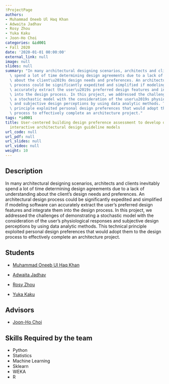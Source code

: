 ```yaml
---
!ProjectPage
authors:
- Muhammad Oneeb Ul Haq Khan
- Adwaita Jadhav
- Rosy Zhou
- Yuka Kaku
- Joon-Ho Choi
categories: &id001
- Fall 2020
date: '2020-01-01 00:00:00'
external_link: null
image: null
slides: null
summary: "In many architectural designing scenarios, architects and clients inevitably\
  \ spend a lot of time determining design agreements due to a lack of understanding\
  \ about the client\u2019s design needs and preferences. An architectural design\
  \ process could be significantly expedited and simplified if modeling software can\
  \ accurately extract the user\u2019s preferred design features and integrate them\
  \ into the design process. In this project, we addressed the challenges of demonstrating\
  \ a stochastic model with the consideration of the user\u2019s physiological responses\
  \ and subjective design perceptions by using data analytic methods. This technical\
  \ principle exploited personal design preferences that would adopt them to the design\
  \ process to effectively complete an architecture project."
tags: *id001
title: User-centered building design preference assessment to develop data-driven
  interactive architectural design guideline models
url_code: null
url_pdf: null
url_slides: null
url_video: null
weight: 10
---
```

## Description

In many architectural designing scenarios, architects and clients inevitably spend a lot of time determining design agreements due to a lack of understanding about the client’s design needs and preferences. An architectural design process could be significantly expedited and simplified if modeling software can accurately extract the user’s preferred design features and integrate them into the design process. In this project, we addressed the challenges of demonstrating a stochastic model with the consideration of the user’s physiological responses and subjective design perceptions by using data analytic methods. This technical principle exploited personal design preferences that would adopt them to the design process to effectively complete an architecture project.





## Students

* [Muhammad Oneeb Ul Haq Khan](../../../author/muhammad-oneeb-ul-haq-khan)

* [Adwaita Jadhav](../../../author/adwaita-jadhav)

* [Rosy Zhou](../../../author/rosy-zhou)

* [Yuka Kaku](../../../author/yuka-kaku)

## Advisors

* [Joon-Ho Choi](../../../author/joon-ho-choi)

## Skills Required by the team


* Python
* Statistics
* Machine Learning
* Sklearn
* WEKA
* R
